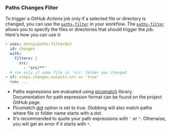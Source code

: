 ### Paths Changes Filter

To trigger a *GitHub Actions* job only if a selected file or directory is changed, you can use the [`paths-filter`](https://github.com/dorny/paths-filter) in your workflow. The [`paths-filter`](https://github.com/dorny/paths-filter) allows you to specify the files or directories that should trigger the job. Here's how you can use it:
```yml
- uses: dorny/paths-filter@v2
  id: changes
  with:
    filters: |
      src:
        - 'src/**'
  # run only if some file in 'src' folder was changed
- if: steps.changes.outputs.src == 'true'
  run: ...
```

- Paths expressions are evaluated using [picomatch](https://github.com/micromatch/picomatch) library. Documentation for path expression format can be found on the project GitHub page.
- Picomatch [dot](https://github.com/micromatch/picomatch#options) option is set to true. Globbing will also match paths where file or folder name starts with a dot.
- It's recommended to quote your path expressions with `'` or `"`. Otherwise, you will get an error if it starts with `*`.


